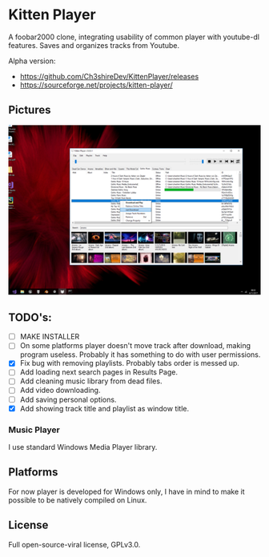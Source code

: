 ﻿# Kitten Player

A foobar2000 clone, integrating usability of common player with youtube-dl features. Saves and organizes tracks from Youtube.

Alpha version:
- https://github.com/Ch3shireDev/KittenPlayer/releases
- https://sourceforge.net/projects/kitten-player/

## Pictures

![](/pics/06.11.17.png)

## TODO's:

- [ ] MAKE INSTALLER
- [ ] On some platforms player doesn't move track after download, making program useless. Probably it has something to do with user permissions.
- [x] Fix bug with removing playlists. Probably tabs order is messed up.
- [ ] Add loading next search pages in Results Page.
- [ ] Add cleaning music library from dead files.
- [ ] Add video downloading.
- [ ] Add saving personal options.
- [x] Add showing track title and playlist as window title.

### Music Player

I use standard Windows Media Player library.

## Platforms

For now player is developed for Windows only, I have in mind to make it possible to be natively compiled on Linux.

## License

Full open-source-viral license, GPLv3.0.
